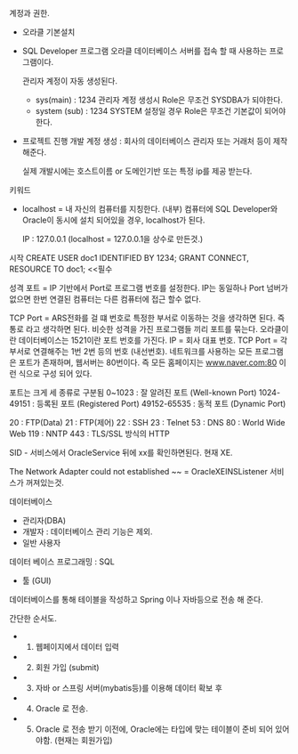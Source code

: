 계정과 권한.
  
  - 오라클 기본설치 

  - SQL Developer 프로그램 
    오라클 데이터베이스 서버를 접속 할 때 사용하는 프로그램이다.

    관리자 계정이 자동 생성된다.
      - sys(main) : 1234
      관리자 계정 생성시 Role은 무조건 SYSDBA가 되야한다.
      - system (sub) : 1234
        SYSTEM 설정일 경우 Role은 무조건 기본값이 되어야한다.

  - 프로젝트 진행
    개발 계정 생성 : 회사의 데이터베이스 관리자 또는 거래처 등이 제작 해준다.
    
    실제 개발시에는 호스트이름 or 도메인기반 또는 특정 ip를 제공 받는다.

키워드
  - localhost = 내 자신의 컴퓨터를 지칭한다. (내부)
    컴퓨터에 SQL Developer와 Oracle이 동시에 설치 되어있을 경우, localhost가 된다.
    
    IP : 127.0.0.1 (localhost = 127.0.0.1을 상수로 만든것.) 

시작 
CREATE USER doc1 IDENTIFIED BY 1234;
GRANT CONNECT, RESOURCE TO doc1; <<필수

성격 
포트 = IP 기반에서 Port로 프로그램 번호를 설정한다. IP는 동일하나 Port 넘버가 없으면 
한번 연결된 컴퓨터는 다른 컴퓨터에 접근 할수 없다. 

TCP Port = ARS전화를 걸 떄 번호로 특정한 부서로 이동하는 것을 생각하면 된다. 즉
통로 라고 생각하면 된다. 비슷한 성격을 가진 프로그램들 끼리 포트를 묶는다.
오라클이란 데이터베이스는 1521이란 포트 번호를 가진다.
IP = 회사 대표 번호. TCP Port = 각 부서로 연결해주는 1번 2번 등의 번호 (내선번호).
네트워크를 사용하는 모든 프로그램은 포트가 존재하며, 웹서버는 80번이다.
즉 모든 홈페이지는 www.naver.com:80 이런 식으로 구성 되어 있다.

포트는 크게 세 종류로 구분됨
0~1023 : 잘 알려진 포트 (Well-known Port)
1024-49151 : 등록된 포트 (Registered Port)
49152-65535 : 동적 포트 (Dynamic Port)

20 : FTP(Data)
21 : FTP(제어)
22 : SSH
23 : Telnet
53 : DNS
80 : World Wide Web
119 : NNTP
443 : TLS/SSL 방식의 HTTP


SID - 서비스에서 OracleService 뒤에 xx를 확인하면된다. 현재 XE.

The Network Adapter could not established ~~ = OracleXEINSListener 서비스가 꺼져있는것.


데이터베이스 

 - 관리자(DBA)
 - 개발자 : 데이터베이스 관리 기능은 제외.
 - 일반 사용자

데이터 베이스 프로그래밍 : SQL
- 툴 (GUI)


데이터베이스를 통해 테이블을 작성하고
Spring 이나 자바등으로 전송 해 준다. 


간단한 순서도.
  - 1. 웹페이지에서 데이터 입력
  - 2. 회원 가입 (submit)
  - 3. 자바 or 스프링 서버(mybatis등)를 이용해 데이터 확보 후
  - 4. Oracle 로 전송. 
  - 5. Oracle 로 전송 받기 이전에, Oracle에는 타입에 맞는 테이블이 준비 되어 있어야함. 
    (현재는 회원가입)